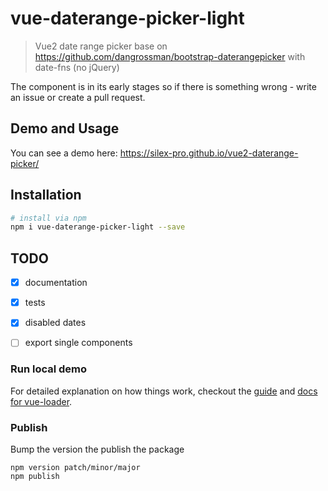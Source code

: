 # vue-daterange-picker-light

> Vue2 date range picker base on https://github.com/dangrossman/bootstrap-daterangepicker with date-fns (no jQuery)

The component is in its early stages so if there is something wrong - write an issue or create a pull request.

## Demo and Usage
You can see a demo here:
https://silex-pro.github.io/vue2-daterange-picker/

## Installation

``` bash
# install via npm
npm i vue-daterange-picker-light --save
```

## TODO

- [x] documentation
- [x] tests
- [x] disabled dates
- [ ] export single components


### Run local demo

For detailed explanation on how things work, checkout the [guide](http://vuejs-templates.github.io/webpack/) and [docs for vue-loader](http://vuejs.github.io/vue-loader).

### Publish
Bump the version the publish the package
```
npm version patch/minor/major
npm publish
```
